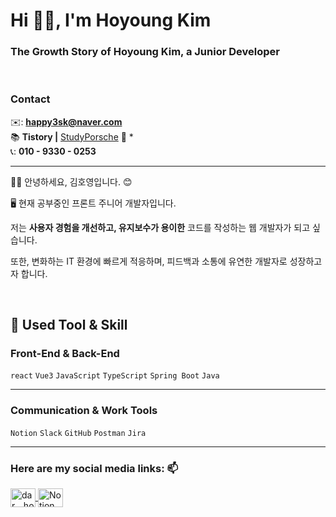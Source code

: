 <h1>Hi 👋🏻, I'm Hoyoung Kim</h1>  
<h3>The Growth Story of Hoyoung Kim, a Junior Developer</h3>
<br>

### Contact

✉️: **happy3sk@naver.com**  
📚 **Tistory |** [StudyPorsche](https://studyporsche.tistory.com/) 🚀  *  
📞: **010 - 9330 - 0253** 


---

<p>  
   👋🏻 안녕하세요, 김호영입니다. 😊  
</p>

🖥 현재 공부중인 프론트 주니어 개발자입니다.  

저는 **사용자 경험을 개선하고, 유지보수가 용이한** 코드를 작성하는 웹 개발자가 되고 싶습니다.  

또한, 변화하는 IT 환경에 빠르게 적응하며, 피드백과 소통에 유연한 개발자로 성장하고자 합니다.

<br>

## 📝 **Used Tool & Skill**  


### **Front-End & Back-End**  
`react` `Vue3` `JavaScript` `TypeScript` `Spring Boot` `Java`

---

### **Communication & Work Tools**  
`Notion` `Slack` `GitHub` `Postman` `Jira`

---

### <h3 align="left">Here are my social media links: 📫</h3>  
<p align="left">  
  <a href="https://instagram.com/dar._.ho" target="blank">  
    <img align="center" src="https://raw.githubusercontent.com/rahuldkjain/github-profile-readme-generator/master/src/images/icons/Social/instagram.svg" alt="dar._.ho" height="30" width="40"/>  
  </a>  
   <a href="https://hushed-course-7d9.notion.site/7fdcded7c29b4c6d85f59371ec5b0a08?pvs=4" target="blank">  
    <img align="center" src="https://cdn.jsdelivr.net/npm/simple-icons@3.0.1/icons/notion.svg" alt="Notion Link" height="30" width="40"/>  
  </a>
</p>

